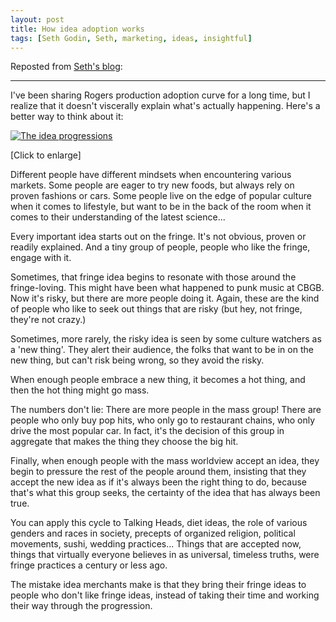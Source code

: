 ```yaml
---
layout: post
title: How idea adoption works
tags: [Seth Godin, Seth, marketing, ideas, insightful]
---
```


Reposted from [Seth's blog](http://sethgodin.typepad.com/seths_blog/2015/09/how-idea-adoption-works-the-idea-progression.html):

-----------------------------------------

I've been sharing Rogers production adoption curve for a long time, but I realize that it doesn't viscerally explain what's actually happening. Here's a better way to think about it:

[![The idea progressions](http://sethgodin.typepad.com/.a/6a00d83451b31569e201bb086e90ce970d-500wi)](http://sethgodin.typepad.com/.a/6a00d83451b31569e201bb086e90ce970d-popup)

[Click to enlarge]

Different people have different mindsets when encountering various markets. Some people are eager to try new foods, but always rely on proven fashions or cars. Some people live on the edge of popular culture when it comes to lifestyle, but want to be in the back of the room when it comes to their understanding of the latest science...

Every important idea starts out on the fringe. It's not obvious, proven or readily explained. And a tiny group of people, people who like the fringe, engage with it.

Sometimes, that fringe idea begins to resonate with those around the fringe-loving. This might have been what happened to punk music at CBGB. Now it's risky, but there are more people doing it. Again, these are the kind of people who like to seek out things that are risky (but hey, not fringe, they're not crazy.)

Sometimes, more rarely, the risky idea is seen by some culture watchers as a 'new thing'. They alert their audience, the folks that want to be in on the new thing, but can't risk being wrong, so they avoid the risky.

When enough people embrace a new thing, it becomes a hot thing, and then the hot thing might go mass.

The numbers don't lie: There are more people in the mass group! There are people who only buy pop hits, who only go to restaurant chains, who only drive the most popular car. In fact, it's the decision of this group in aggregate that makes the thing they choose the big hit.

Finally, when enough people with the mass worldview accept an idea, they begin to pressure the rest of the people around them, insisting that they accept the new idea as if it's always been the right thing to do, because that's what this group seeks, the certainty of the idea that has always been true.

You can apply this cycle to Talking Heads, diet ideas, the role of various genders and races in society, precepts of organized religion, political movements, sushi, wedding practices... Things that are accepted now, things that virtually everyone believes in as universal, timeless truths, were fringe practices a century or less ago.

The mistake idea merchants make is that they bring their fringe ideas to people who don't like fringe ideas, instead of taking their time and working their way through the progression.
